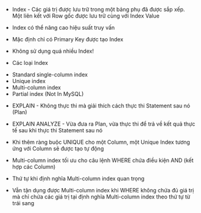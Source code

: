 - Index - Các giá trị được lưu trữ trong một bảng phụ đã được sắp xếp. Một liên kết với Row gốc được lưu trữ cùng với Index Value
- Index có thể nâng cao hiệu suất truy vấn
- Mặc định chỉ có Primary Key được tạo Index

- Không sử dụng quá nhiều Index!

- Các loại Index

* Standard single-column index
* Unique index
* Multi-column index
* Partial index (Not In MySQL)

- EXPLAIN - Không thực thi mà giải thích cách thực thi Statement sau nó (Plan)
- EXPLAIN ANALYZE - Vừa đưa ra Plan, vừa thực thi để trả về kết quả thực tế sau khi thực thi Statement sau nó

- Khi thêm ràng buộc UNIQUE cho một Column, một Unique Index tương ứng với Column sẽ được tạo tự động

- Multi-column index tối ưu cho câu lệnh WHERE chứa điều kiện AND (kết hợp các Column)
- Thứ tự khi định nghĩa Multi-column index quan trọng
- Vẫn tận dụng được Multi-column index khi WHERE không chứa đủ giá trị mà chỉ chứa các giá trị tại định nghĩa Multi-column index theo thứ tự từ trái sang

